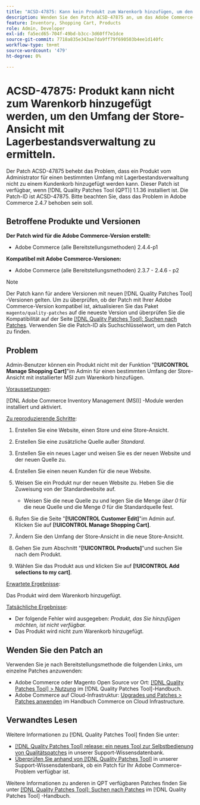 ```yaml
---
title: "ACSD-47875: Kann kein Produkt zum Warenkorb hinzufügen, um den Umfang der Store-Ansicht mit Lagerbestandsverwaltung zu ermitteln"
description: Wenden Sie den Patch ACSD-47875 an, um das Adobe Commerce-Problem zu beheben, bei dem ein Produkt von Admin für einen bestimmten Umfang mit Lagerbestandsverwaltung nicht zu einem Kundenkorb hinzugefügt werden kann.
feature: Inventory, Shopping Cart, Products
role: Admin, Developer
exl-id: fa5ecd65-704f-49bd-b3cc-3d60ff7e1dce
source-git-commit: 7718a835e343ae7da9ff79f690503b4ee1d140fc
workflow-type: tm+mt
source-wordcount: '479'
ht-degree: 0%

---
```


# ACSD-47875: Produkt kann nicht zum Warenkorb hinzugefügt werden, um den Umfang der Store-Ansicht mit Lagerbestandsverwaltung zu ermitteln.

Der Patch ACSD-47875 behebt das Problem, dass ein Produkt vom Administrator für einen bestimmten Umfang mit Lagerbestandsverwaltung nicht zu einem Kundenkorb hinzugefügt werden kann. Dieser Patch ist verfügbar, wenn [!DNL Quality Patches Tool (QPT)] 1.1.36 installiert ist. Die Patch-ID ist ACSD-47875. Bitte beachten Sie, dass das Problem in Adobe Commerce 2.4.7 behoben sein soll.

## Betroffene Produkte und Versionen

**Der Patch wird für die Adobe Commerce-Version erstellt:**

* Adobe Commerce (alle Bereitstellungsmethoden) 2.4.4-p1

**Kompatibel mit Adobe Commerce-Versionen:**

* Adobe Commerce (alle Bereitstellungsmethoden) 2.3.7 - 2.4.6 - p2

>[!NOTE]
>
>Der Patch kann für andere Versionen mit neuen [!DNL Quality Patches Tool] -Versionen gelten. Um zu überprüfen, ob der Patch mit Ihrer Adobe Commerce-Version kompatibel ist, aktualisieren Sie das Paket `magento/quality-patches` auf die neueste Version und überprüfen Sie die Kompatibilität auf der Seite [[!DNL Quality Patches Tool]: Suchen nach Patches](https://experienceleague.adobe.com/tools/commerce-quality-patches/index.html). Verwenden Sie die Patch-ID als Suchschlüsselwort, um den Patch zu finden.

## Problem

Admin-Benutzer können ein Produkt nicht mit der Funktion &quot;**[!UICONTROL Manage Shopping Cart]**&quot;im Admin für einen bestimmten Umfang der Store-Ansicht mit installierter MSI zum Warenkorb hinzufügen.

<u>Voraussetzungen</u>:

[!DNL Adobe Commerce Inventory Management (MSI)] -Module werden installiert und aktiviert.

<u>Zu reproduzierende Schritte</u>:

1. Erstellen Sie eine Website, einen Store und eine Store-Ansicht.
1. Erstellen Sie eine zusätzliche Quelle außer *Standard*.
1. Erstellen Sie ein neues Lager und weisen Sie es der neuen Website und der neuen Quelle zu.
1. Erstellen Sie einen neuen Kunden für die neue Website.
1. Weisen Sie ein Produkt nur der neuen Website zu. Heben Sie die Zuweisung von der Standardwebsite auf.

   * Weisen Sie die neue Quelle zu und legen Sie die Menge *über 0* für die neue Quelle und die Menge *0* für die Standardquelle fest.

1. Rufen Sie die Seite &quot;**[!UICONTROL Customer Edit]**&quot;im Admin auf. Klicken Sie auf **[!UICONTROL Manage Shopping Cart]**.
1. Ändern Sie den Umfang der Store-Ansicht in die neue Store-Ansicht.
1. Gehen Sie zum Abschnitt &quot;**[!UICONTROL Products]**&quot;und suchen Sie nach dem Produkt.
1. Wählen Sie das Produkt aus und klicken Sie auf **[!UICONTROL Add selections to my cart]**.

<u>Erwartete Ergebnisse</u>:

Das Produkt wird dem Warenkorb hinzugefügt.

<u>Tatsächliche Ergebnisse</u>:

* Der folgende Fehler wird ausgegeben: *Produkt, das Sie hinzufügen möchten, ist nicht verfügbar.*
* Das Produkt wird nicht zum Warenkorb hinzugefügt.

## Wenden Sie den Patch an

Verwenden Sie je nach Bereitstellungsmethode die folgenden Links, um einzelne Patches anzuwenden:

* Adobe Commerce oder Magento Open Source vor Ort: [[!DNL Quality Patches Tool] > Nutzung](https://experienceleague.adobe.com/docs/commerce-operations/tools/quality-patches-tool/usage.html) im [!DNL Quality Patches Tool]-Handbuch.
* Adobe Commerce auf Cloud-Infrastruktur: [Upgrades und Patches > Patches anwenden](https://experienceleague.adobe.com/docs/commerce-cloud-service/user-guide/develop/upgrade/apply-patches.html) im Handbuch Commerce on Cloud Infrastructure.

## Verwandtes Lesen

Weitere Informationen zu [!DNL Quality Patches Tool] finden Sie unter:

* [[!DNL Quality Patches Tool] release: ein neues Tool zur Selbstbedienung von Qualitätspatches](/help/announcements/adobe-commerce-announcements/magento-quality-patches-released-new-tool-to-self-serve-quality-patches.md) in unserer Support-Wissensdatenbank.
* [Überprüfen Sie anhand von  [!DNL Quality Patches Tool]](/help/support-tools/patches-available-in-qpt-tool/check-patch-for-magento-issue-with-magento-quality-patches.md) in unserer Support-Wissensdatenbank, ob ein Patch für Ihr Adobe Commerce-Problem verfügbar ist.

Weitere Informationen zu anderen in QPT verfügbaren Patches finden Sie unter [[!DNL Quality Patches Tool]: Suchen nach Patches](https://experienceleague.adobe.com/tools/commerce-quality-patches/index.html) im [!DNL Quality Patches Tool] -Handbuch.
